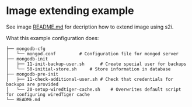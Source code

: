 Image extending example
===================================

See image [README.md](https://github.com/sclorg/mongodb-container/blob/master/3.2/root/usr/share/container-scripts/mongodb/README.md) for decription how to extend image using s2i.


What this example configuration does:
```
├── mongodb-cfg
│   └── mongod.conf			# Configuration file for mongod server
├── mongodb-init
│   ├── 11-init-backup-user.sh		# Create special user for backups
│   └── 50-initial-store.sh		# Store information in database
├── mongodb-pre-init
│   ├── 11-check-additional-user.sh	# Check that credentials for backups are provided
│   └── 20-setup-wiredtiger-cache.sh	# Overwrites default script for configuring wiredTiger cache
└── README.md
```
